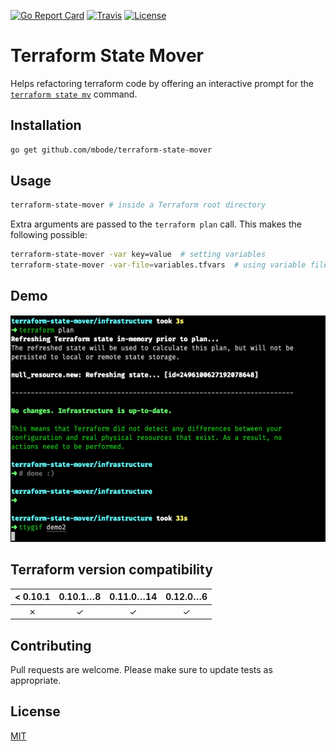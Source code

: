 [![Go Report Card](https://goreportcard.com/badge/github.com/mbode/terraform-state-mover)](https://goreportcard.com/report/github.com/mbode/terraform-state-mover)
[![Travis](https://img.shields.io/travis/mbode/terraform-state-mover)](https://travis-ci.org/mbode/terraform-state-mover)
[![License](https://img.shields.io/github/license/mbode/terraform-state-mover)](https://github.com/mbode/terraform-state-mover/blob/master/LICENSE)

# Terraform State Mover

Helps refactoring terraform code by offering an interactive prompt for the [`terraform state mv`](https://www.terraform.io/docs/commands/state/mv.html) command.

## Installation

```bash
go get github.com/mbode/terraform-state-mover
```

## Usage

```bash
terraform-state-mover # inside a Terraform root directory
```

Extra arguments are passed to the `terraform plan` call. This makes the following possible:
```bash
terraform-state-mover -var key=value  # setting variables
terraform-state-mover -var-file=variables.tfvars  # using variable files
```

## Demo

![](demo.gif)

## Terraform version compatibility

| < 0.10.1 | 0.10.1…8 | 0.11.0…14 | 0.12.0…6 | 
|:--------:|:--------:|:---------:|:--------:|
| ✗        | ✓        | ✓         | ✓        |

## Contributing
Pull requests are welcome. Please make sure to update tests as appropriate.

## License
[MIT](https://choosealicense.com/licenses/mit/)
